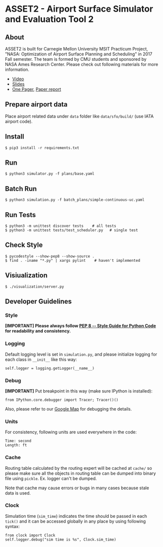 # ASSET2 - Airport Surface Simulator and Evaluation Tool 2

## About

ASSET2 is built for Carnegie Mellon University MSIT Practicum Project, "NASA: Optimization of Airport Surface Planning and Scheduling" in 2017 Fall semester. The team is formed by CMU students and sponsored by NASA Ames Research Center. Please check out following materials for more information.

- [Video](https://www.youtube.com/watch?v=zpHWQc2RBQ0)
- [Slides](doc/practicum/report/slides.pdf)
- [One Pager](doc/practicum/report/one-pager.pdf), [Paper report](doc/practicum/report/report.pdf)

## Prepare airport data

Place airport related data under `data` folder like `data/sfo/build/` (use IATA
airport code).

## Install

    $ pip3 install -r requirements.txt

## Run

    $ python3 simulator.py -f plans/base.yaml

## Batch Run

    $ python3 simulation.py -f batch_plans/simple-continuous-uc.yaml

## Run Tests

    $ python3 -m unittest discover tests    # all tests
    $ python3 -m unittest tests/test_scheduler.py   # single test

## Check Style

    $ pycodestyle --show-pep8 --show-source .
    $ find . -iname "*.py" | xargs pylint    # haven't implemented

## Visiualization

    $ ./visualization/server.py

## Developer Guidelines

### Style

**[IMPORTANT] Please always follow [PEP 8 -- Style Guide for Python Code](https://www.python.org/dev/peps/pep-0008/) for readability and consistency.**

### Logging

Default logging level is set in `simulation.py`, and please initialize logging
for each class in `__init__` like this way:

    self.logger = logging.getLogger(__name__)

### Debug

**[IMPORTANT]** Put breakpoint in this way (make sure IPython is installed):

    from IPython.core.debugger import Tracer; Tracer()()

Also, please refer to our [Google Map](https://drive.google.com/open?id=1votbJbKKRUF5gDumno4GXOxVLAE&usp=sharing) for debugging the details.

### Units

For consistency, following units are used everywhere in the code:

    Time: second
    Length: ft

### Cache

Routing table calculated by the routing expert will be cached at `cache/` so
please make sure all the objects in routing table can be dumped into binary
file using `pickle`. Ex. logger can't be dumped.

Note that cache may cause errors or bugs in many cases because stale data is used.

### Clock

Simulation time (`sim_time`) indicates the time should be passed in each
`tick()` and it can be accessed globally in any place by using following
syntax:

    from clock import Clock
    self.logger.debug("sim time is %s", Clock.sim_time)
